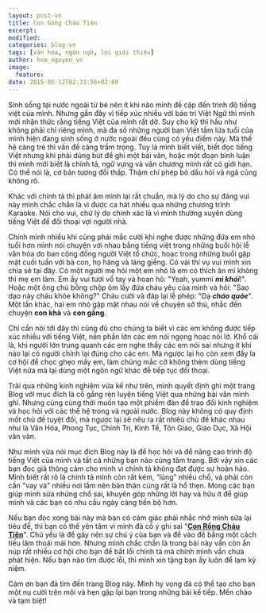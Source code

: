 ```yaml
---
layout: post-vn
title: Con Gồng Cháo Tiên
excerpt:
modified:
categories: blog-vn
tags: [văn hóa, ngôn ngữ, lời giới thiệu]
author: hoa_nguyen_vn
image:
  feature:
date: 2015-05-12T02:33:56+02:00
---
```


Sinh sống tại nước ngoài từ bé nên ít khi nào mình đề cập đến trình độ tiếng việt của mình. Nhưng gần đây vì tiếp xúc nhiều với báo trí Việt Ngữ thì mình mới nhận thức rằng tiếng Việt của mình rất dở. Suy cho kỹ thì hầu như không phải chỉ riêng mình, mà đa số những người bạn Việt tầm lứa tuổi của mình hiện đang sinh sống ở nước ngoài đều cùng có yếu điểm này. Mà thế hệ càng trẻ thì vấn đề càng trầm trọng. Tuy là mình biết viết, biết đọc tiếng Việt nhưng khi phải dùng bút để ghi một bài văn, hoặc một đoạn bình luận thì mình mới biết là chính tả, ngữ vựng và văn chương mình rất có giới hạn. Có thể nói là, cơ bản tương đối thấp. Thậm chí phép bỏ dấu hỏi và ngã củng không rõ.

Khác với chính tả thì phát âm mình lại rất chuẩn, mà lý do cho sự đáng vui này mình chắc chắn là vì được ca hát nhiều qua những chương trình Karaoke. Nói cho vui, chứ lý do chính xác là vì mình thường xuyên dùng tiếng Việt để đối thoại vợi người nhà.

Chính mình nhiều khi cũng phải mắc cười khi nghe được những đứa em nhỏ tuổi hơn mình nói chuyện với nhau bằng tiếng việt trong những buổi hội lễ văn hóa do ban cộng đồng người Việt tổ chức, hoạc trong những buổi gặp mặt cuối tuần với bà con, họ hàng và láng giềng. Có vài thí vụ vui mình xin chia sẻ tại đây. Có một người mẹ hỏi một em nhỏ là em có thích ăn mì không thì mẹ em làm. Em ấy vui tươi vổ tay và hoan hô: "Yeah, yummi _**mì khói**_!". Hoặc một ông chú bỗng chộp ôm lấy đứa cháu yêu của mình và hỏi: "Sao dạo này cháu khỏe không?" Cháu cười và đáp lại lễ phép: "Dạ _**cháo quỏe**_". Một lần khác, hai em nhỏ gặp mặt nhau nói về chuyện sở thú, nhắc đến chuyện **con khà** và **con gắng**.

Chỉ cần nói tới đây thì cũng đủ cho chúng ta biết vì các em không được tiếp xúc nhiều với tiếng Việt, nên phần lớn các em nói ngọng hoạc nói lớ. Khổ cái là, khi người lớn trung quanh các em nghe thấy các em nói sai nhưng ít khi nào lại có người chỉnh lại đúng cho các em. Mà ngược lại họ còn xem đấy la cơ hội để chọc ghẹo mấy em, làm chúng mắc cỡ không thèm dùng tiếng Việt nữa mà lại dùng một ngôn ngữ khác đễ tiếp tục đối thoại.

Trải qua những kinh nghiệm vừa kể như trên, mình quyết định ghi một trang Blog với mục đích là cố gắng rèn luyện tiếng Việt qua nhửng bài văn mình ghi. Nhưng củng cùng thời muốn tạo một phiếm đàn để trao đổi kinh nghiệm và học hỏi với các thế hệ trong và ngoài nước. Blog này không có quy định mốt chủ đề tuyệt đối, mà ngược lại sẽ nêu ra rất nhiêù chủ đề khác nhau như là Văn Hóa, Phong Tục, Chính Trị, Kinh Tế, Tôn Giáo, Giáo Dục, Xã Hội vân vân.

Như mình vừa nói mục đích Blog này là để học hỏi và để nâng cao trình độ tiếng Việt của mình và tất cả những bạn nào cùng tâm trạng. Bởi vậy xin các bạn đọc giã thông cảm cho mình vì chính tả không đạt được sự hoàn hảo. Mình biết rất rõ là chính tả mình còn rất kém, “lủng” nhiều chổ, và phải còn cần "vay vá" nhiều nơi lắm nên bản thân củng rất là hổ thẹn. Mong các bạn giúp mình sửa nhửng chổ sai, khuyên góp những lời hay và hửu ít để giúp mình và các bạn có nhu cầu ngày càng tiến bộ hơn. 

Nếu bạn đọc xong bài này mà bạn có cảm giác phải nhắc nhở mình sửa lại tiêu đề, thì bạn có thể yên tâm vì mình đã cố ý ghi sai "[**Con Rồng Cháu Tiên**](https://www.youtube.com/watch?v=Xam3DambMZk)". Chủ yếu là để gây nên sự chú ý cùa bạn và để vào đề bằng một cách tiếu lâm thoải mái hơn. Nhưng mình chắc chắn là trong bài này vẩn còn ẩn núp rất nhiều cơ hội cho bạn để bắt lổi chỉnh tả mà chính mình vẩn chưa phát hiện. Nếu bạn nào tìm được lỗi, thì mình xin tặng bạn ấy luôn để lạm kỷ niệm.

Cám ơn bạn đả tìm đến trang Blog này. Mình hy vọng đả có thể tạo cho bạn một nụ cười trên môi và hẹn gặp lại bạn trong những bài kế tiếp. Mến chào và tạm biệt!
